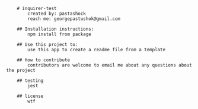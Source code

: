 
        # inquirer-test
            created by: pastashock
            reach me: georgepastushok@gmail.com

        ## Installation instructions:
            npm install from package

        ## Use this project to:
            use this app to create a readme file from a template

        ## How to contribute
            contributors are welcome to email me about any questions about the project

        ## testing
            jest

        ## license
            wtf

    